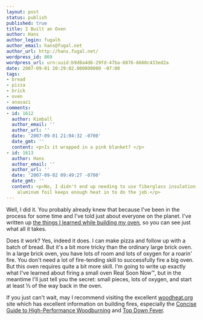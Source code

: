 ```yaml
---
layout: post
status: publish
published: true
title: I Built an Oven
author: Hans
author_login: fugalh
author_email: hans@fugal.net
author_url: http://hans.fugal.net/
wordpress_id: 869
wordpress_url: urn:uuid:b9d8a4d6-29fd-47ba-8876-6660c433ed2a
date: 2007-09-01 20:29:02.000000000 -07:00
tags:
- bread
- pizza
- brick
- oven
- anasazi
comments:
- id: 1612
  author: Kimball
  author_email: ''
  author_url: ''
  date: '2007-09-01 21:04:32 -0700'
  date_gmt: ''
  content: <p>Is it wrapped in a pink blanket? </p>
- id: 1613
  author: Hans
  author_email: ''
  author_url: ''
  date: '2007-09-02 09:49:27 -0700'
  date_gmt: ''
  content: <p>No, I didn't end up needing to use fiberglass insulation. Heavy duty
    aluminum foil keeps enough heat in to do the job.</p>
---
```

<p>Well, I did it. You probably already knew that because I've been in the process for some time and I've told just about everyone on the planet. I've written up <a href="http://hans.fugal.net/brick/building_anasazi.html">the things I learned while building my oven</a>, so you can see just what all it takes.</p>

<p>Does it work? Yes, indeed it does. I can make pizza and follow up with a batch of bread. But it's a bit more tricky than the ordinary large brick oven. In a large brick oven, you have lots of room and lots of oxygen for a roarin' fire.  You don't need a lot of fire-tending skill to successfully fire a big oven. But this oven requires quite a bit more skill. I'm going to write up exactly what I've learned about firing a small oven Real Soon Now™, but in the meantime I'll just tell you the secret: small pieces, lots of oxygen, and start at least ⅓ of the way back in the oven. </p>

<p>If you just can't wait, may I recommend visiting the excellent <a href="http://www.woodheat.org/">woodheat.org</a> site which has excellent information on building fires, especially the <a href="http://www.woodheat.org/tips/hiperwoodburning.htm">Concise Guide to High-Performance Woodburning</a> and <a href="http://www.woodheat.org/tips/topdown.htm">Top Down Fever</a>.</p>
